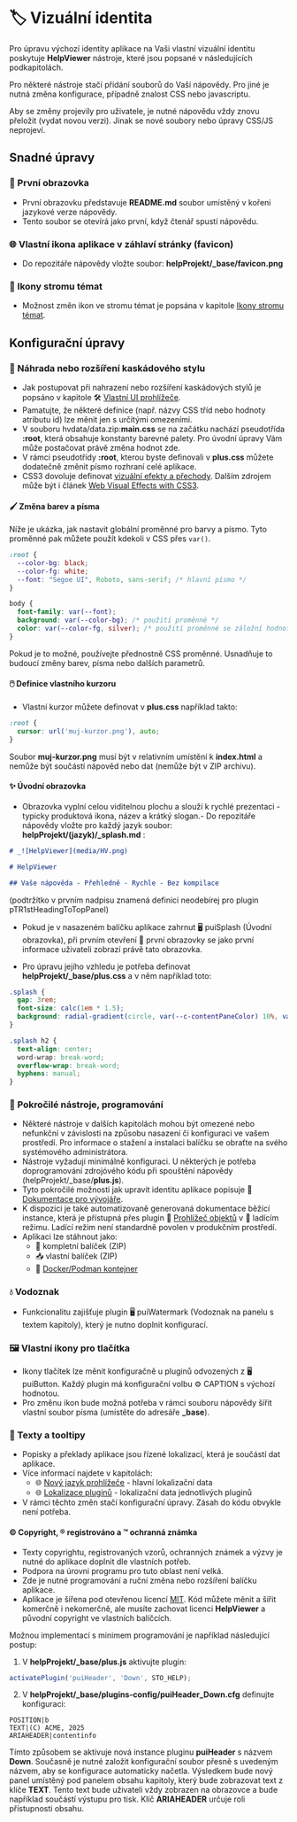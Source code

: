 # 🏷️ Vizuální identita

Pro úpravu výchozí identity aplikace na Vaši vlastní vizuální identitu poskytuje **HelpViewer** nástroje, které jsou popsané v následujících podkapitolách.

Pro některé nástroje stačí přidání souborů do Vaší nápovědy. Pro jiné je nutná změna konfigurace, případně znalost CSS nebo javascriptu.

Aby se změny projevily pro uživatele, je nutné nápovědu vždy znovu přeložit (vydat novou verzi). Jinak se nové soubory nebo úpravy CSS/JS neprojeví.

## Snadné úpravy

### 🌅 První obrazovka

- První obrazovku představuje **README.md** soubor umístěný v kořeni jazykové verze nápovědy.
- Tento soubor se otevírá jako první, když čtenář spustí nápovědu.

### 🌐 Vlastní ikona aplikace v záhlaví stránky (favicon)

- Do repozitáře nápovědy vložte soubor:
**helpProjekt/_base/favicon.png**

### 📖 Ikony stromu témat

- Možnost změn ikon ve stromu témat je popsána v kapitole [Ikony stromu témat][TocIcon].

## Konfigurační úpravy

### 🎨 Náhrada nebo rozšíření kaskádového stylu

- Jak postupovat při nahrazení nebo rozšíření kaskádových stylů je popsáno v kapitole 🛠️ [Vlastní UI prohlížeče][customUI].
- Pamatujte, že některé definice (např. názvy CSS tříd nebo hodnoty atributu id) lze měnit jen s určitými omezeními.
- V souboru hvdata/data.zip:**main.css** se na začátku nachází pseudotřída **:root**, která obsahuje konstanty barevné palety. Pro úvodní úpravy Vám může postačovat právě změna hodnot zde.
- V rámci pseudotřídy **:root**, kterou byste definovali v **plus.css** můžete dodatečně změnit písmo rozhraní celé aplikace.
- CSS3 dovoluje definovat [vizuální efekty a přechody][CSS3Effects]. Dalším zdrojem může být i článek [Web Visual Effects with CSS3][CSS3Effects2].

#### 🖌️ Změna barev a písma

Níže je ukázka, jak nastavit globální proměnné pro barvy a písmo. Tyto proměnné pak můžete použít kdekoli v CSS přes `var()`.

```css
:root {
  --color-bg: black;
  --color-fg: white;
  --font: "Segoe UI", Roboto, sans-serif; /* hlavní písmo */
}

body {
  font-family: var(--font);
  background: var(--color-bg); /* použití proměnné */
  color: var(--color-fg, silver); /* použití proměnné se záložní hodnotou, pokud chybí */
}
```

Pokud je to možné, používejte přednostně CSS proměnné. Usnadňuje to budoucí změny barev, písma nebo dalších parametrů.

#### 🖱️ Definice vlastního kurzoru

- Vlastní kurzor můžete definovat v **plus.css** například takto:

```css
:root {
  cursor: url('muj-kurzor.png'), auto;
}
```

Soubor **muj-kurzor.png** musí být v relativním umístění k **index.html** a nemůže být součástí nápověd nebo dat (nemůže být v ZIP archivu).

#### ✨ Úvodní obrazovka

- Obrazovka vyplní celou viditelnou plochu a slouží k rychlé prezentaci - typicky produktová ikona, název a krátký slogan.- Do repozitáře nápovědy vložte pro každý jazyk soubor:
**helpProjekt/(jazyk)/_splash.md** :

```markdown
# _![HelpViewer](media/HV.png)

# HelpViewer

## Vaše nápověda - Přehledně - Rychle - Bez kompilace
```

(podtržítko v prvním nadpisu znamená definici neodebírej pro plugin pTR1stHeadingToTopPanel)

- Pokud je v nasazeném balíčku aplikace zahrnut 🖥️ puiSplash (Úvodní obrazovka), při prvním otevření 🌅 první obrazovky se jako první informace uživateli zobrazí právě tato obrazovka.

- Pro úpravu jejího vzhledu je potřeba definovat **helpProjekt/_base/plus.css** a v něm například toto:

```css
.splash {
  gap: 3rem;
  font-size: calc(1em * 1.5);
  background: radial-gradient(circle, var(--c-contentPaneColor) 10%, var(--c-backgroundHead) 100%);
}

.splash h2 {
  text-align: center;
  word-wrap: break-word;
  overflow-wrap: break-word;
  hyphens: manual;
}
```

### 🧩 Pokročilé nástroje, programování

- Některé nástroje v dalších kapitolách mohou být omezené nebo nefunkční v závislosti na způsobu nasazení či konfiguraci ve vašem prostředí. Pro informace o stažení a instalaci balíčku se obraťte na svého systémového administrátora.
- Nástroje vyžadují minimálně konfiguraci. U některých je potřeba doprogramování zdrojóvého kódu při spouštění nápovědy (helpProjekt/_base/**plus.js**).
- Tyto pokročilé možnosti jak upravit identitu aplikace popisuje 🧩 [Dokumentace pro vývojáře][DGuide].
- K dispozici je také automatizovaně generovaná dokumentace běžící instance, která je přístupná přes plugin 🧩 [Prohlížeč objektů][oexplorer] v 🐞 ladícím režimu. Ladící režim není standardně povolen v produkčním prostředí.
- Aplikaci lze stáhnout jako:
  - 🚀 kompletní balíček (ZIP)
  - 📥 vlastní balíček (ZIP)
  - 🐳 [Docker/Podman kontejner][DCONT]

### 💧 Vodoznak

- Funkcionalitu zajišťuje plugin 🖥️ puiWatermark (Vodoznak na panelu s textem kapitoly), který je nutno doplnit konfigurací.

### 🖼️ Vlastní ikony pro tlačítka

- Ikony tlačítek lze měnit konfiguračně u pluginů odvozených z 🖥️ puiButton. Každý plugin má konfigurační volbu ⚙️ CAPTION s výchozí hodnotou.
- Pro změnu ikon bude možná potřeba v rámci souboru nápovědy šířit vlastní soubor písma (umístěte do adresáře **_base**).

### 💬 Texty a tooltipy

- Popisky a překlady aplikace jsou řízené lokalizací, která je součástí dat aplikace.
- Více informací najdete v kapitolách:
  - 🌐 [Nový jazyk prohlížeče][DGuideLangCentral] - hlavní lokalizační data
  - 🌐 [Lokalizace pluginů][DGuideLangPlug] - lokalizační data jednotlivých pluginů
- V rámci těchto změn stačí konfigurační úpravy. Zásah do kódu obvykle není potřeba.

#### © Copyright, ® registrováno a ™ ochranná známka

- Texty copyrightu, registrovaných vzorů, ochranných známek a výzvy je nutné do aplikace doplnit dle vlastních potřeb.
- Podpora na úrovni programu pro tuto oblast není velká.
- Zde je nutné programování a ruční změna nebo rozšíření balíčku aplikace.
- Aplikace je šířena pod otevřenou licencí [MIT][MIT]. Kód můžete měnit a šířit komerčně i nekomerčně, ale musíte zachovat licenci **HelpViewer** a původní copyright ve vlastních balíčcích.

Možnou implementací s minimem programování je například následující postup:

1. V **helpProjekt/_base/plus.js** aktivujte plugin:

```js
activatePlugin('puiHeader', 'Down', STO_HELP);
```

2. V **helpProjekt/_base/plugins-config/puiHeader_Down.cfg** definujte konfiguraci:

```text
POSITION|b
TEXT|(C) ACME, 2025
ARIAHEADER|contentinfo
```

Tímto způsobem se aktivuje nová instance pluginu **puiHeader** s názvem **Down**. Současně je nutné založit konfigurační soubor přesně s uvedeným názvem, aby se konfigurace automaticky načetla. Výsledkem bude nový panel umístěný pod panelem obsahu kapitoly, který bude zobrazovat text z klíče **TEXT**. Tento text bude uživateli vždy zobrazen na obrazovce a bude například součástí výstupu pro tisk. Klíč **ARIAHEADER** určuje roli přístupnosti obsahu.

[TocIcon]: tocIcon.md "Ikony stromu témat"
[customUI]: customUI.md "Vlastní UI prohlížeče"
[DGuide]: ?d=hlp-dguide/Help-__.zip "Dokumentace pro vývojáře"
[DGuideLangCentral]: ?d=hlp-dguide/Help-__.zip&p=newLangViewer.md "Nový jazyk prohlížeče"
[DGuideLangPlug]: ?d=hlp-dguide/Help-__.zip&p=plugLocStrings.md "Lokalizace pluginů"
[oexplorer]: ?d=hlp-dguide/Help-__.zip&p=oexplorer.md "Prohlížeč objektů"
[DCONT]: https://github.com/HelpViewer/HelpViewer/pkgs/container/helpviewer "Kontejner"
[CSS3Effects]: https://prismic.io/blog/css-image-effects "50 Creative CSS Image Effects for Engaging Websites"
[CSS3Effects2]: https://leanpub.com/web-visual-effects-with-css3/read "Web Visual Effects with CSS3"
[MIT]: https://github.com/HelpViewer/HelpViewer/blob/master/LICENSE "MIT licence"
